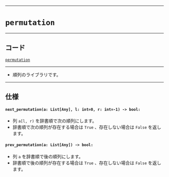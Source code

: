 _____

# `permutation`

_____

## コード

[`permutation`](https://github.com/titanium-22/Library_py/blob/main/Algorithm/permutation.py)
<!-- code=https://github.com/titanium-22/Library_py/blob/main/Algorithm\permutation.py -->

_____

- 順列のライブラリです。

_____

## 仕様

#### `next_permutation(a: List[Any], l: int=0, r: int=-1) -> bool:`
- 列 `a[l, r)` を辞書順で次の順列にします。 
- 辞書順で次の順列が存在する場合は `True` 、存在しない場合は `False` を返します。

#### `prev_permutation(a: List[Any]) -> bool:`
- 列 `a` を辞書順で後の順列にします。 
- 辞書順で後の順列が存在する場合は `True` 、存在しない場合は `False` を返します。

